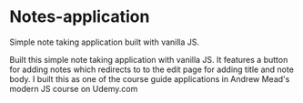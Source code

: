 # Notes-application
Simple note taking application built with vanilla JS.

Built this simple note taking application with vanilla JS. 
It features a button for adding notes which redirects to to the edit page for adding title and note body.
I built this as one of the course guide applications in Andrew Mead's modern JS course on Udemy.com
